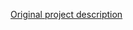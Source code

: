 <!-- Notes BEGIN: You can edit here. Add "## Notes" headline if not already present. -->

[Original project description](https://github.com/Bacchus777/Duck-Pool-Thermometer)

<!-- Notes END: Do not edit below this line -->
